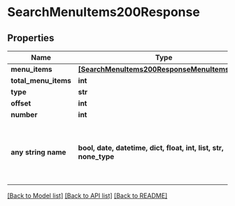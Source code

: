 # SearchMenuItems200Response



## Properties
Name | Type | Description | Notes
------------ | ------------- | ------------- | -------------
**menu_items** | [**[SearchMenuItems200ResponseMenuItemsInner]**](SearchMenuItems200ResponseMenuItemsInner.md) |  | 
**total_menu_items** | **int** |  | 
**type** | **str** |  | 
**offset** | **int** |  | 
**number** | **int** |  | 
**any string name** | **bool, date, datetime, dict, float, int, list, str, none_type** | any string name can be used but the value must be the correct type | [optional]

[[Back to Model list]](../README.md#documentation-for-models) [[Back to API list]](../README.md#documentation-for-api-endpoints) [[Back to README]](../README.md)


